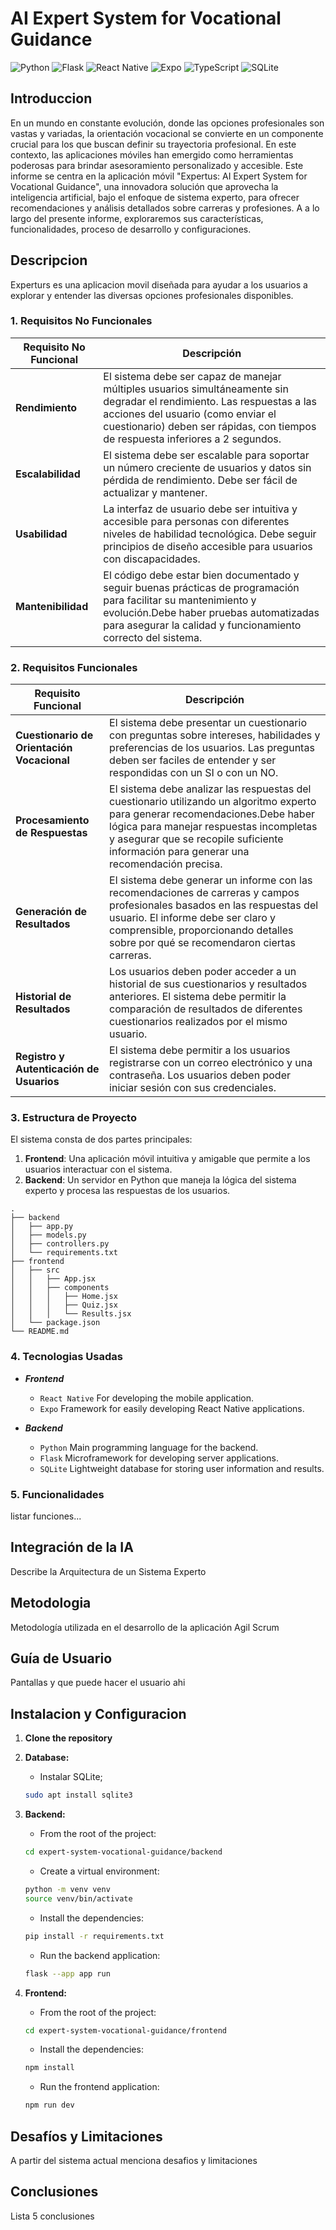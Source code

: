 # AI Expert System for Vocational Guidance

![Python](https://img.shields.io/badge/python-3670A0?style=for-the-badge&logo=python&logoColor=ffdd54)
![Flask](https://img.shields.io/badge/flask-%23000.svg?style=for-the-badge&logo=flask&logoColor=white)
![React Native](https://img.shields.io/badge/React_Native-fdfdfd?style=for-the-badge&logo=react&logoColor=%2361DAFB)
![Expo](https://img.shields.io/badge/expo-1C1E24?style=for-the-badge&logo=expo&logoColor=#D04A37)
![TypeScript](https://img.shields.io/badge/typescript-%23007ACC.svg?style=for-the-badge&logo=typescript&logoColor=white)
![SQLite](https://img.shields.io/badge/sqlite-%2307405e.svg?style=for-the-badge&logo=sqlite&logoColor=white)

## Introduccion
En un mundo en constante evolución, donde las opciones profesionales son vastas y variadas, la orientación vocacional se convierte en un componente crucial para los que buscan definir su trayectoria profesional. En este contexto, las aplicaciones móviles han emergido como herramientas poderosas para brindar asesoramiento personalizado y accesible. Este informe se centra en la aplicación móvil "Expertus: AI Expert System for Vocational Guidance", una innovadora solución que aprovecha la inteligencia artificial, bajo el enfoque de sistema experto, para ofrecer recomendaciones y análisis detallados sobre carreras y profesiones. A a lo largo del presente informe, exploraremos sus características, funcionalidades, proceso de desarrollo y configuraciones.

## Descripcion

Experturs es una aplicacion movil diseñada para ayudar a los usuarios a explorar y entender las diversas opciones profesionales disponibles. 

### 1. Requisitos No Funcionales
| Requisito No Funcional         | Descripción                                                                                                                                                                           |
|--------------------|---------------------------------------------------------------------------------------------------------------------------------------------------------------------------------------|
| **Rendimiento**        | El sistema debe ser capaz de manejar múltiples usuarios simultáneamente sin degradar el rendimiento. Las respuestas a las acciones del usuario (como enviar el cuestionario) deben ser rápidas, con tiempos de respuesta inferiores a 2 segundos. |
| **Escalabilidad**      | El sistema debe ser escalable para soportar un número creciente de usuarios y datos sin pérdida de rendimiento. Debe ser fácil de actualizar y mantener. |
| **Usabilidad**         | La interfaz de usuario debe ser intuitiva y accesible para personas con diferentes niveles de habilidad tecnológica. Debe seguir principios de diseño accesible para usuarios con discapacidades. |
| **Mantenibilidad**     | El código debe estar bien documentado y seguir buenas prácticas de programación para facilitar su mantenimiento y evolución.Debe haber pruebas automatizadas para asegurar la calidad y funcionamiento correcto del sistema.    |


### 2. Requisitos Funcionales 

| Requisito Funcional                           | Descripción                                                                                                                                                       |
|-----------------------------------|---------------------------------------------------------------------------------------------------------------------------------------------------------|
| **Cuestionario de Orientación Vocacional** | El sistema debe presentar un cuestionario con preguntas sobre intereses, habilidades y preferencias de los usuarios. Las preguntas deben ser faciles de entender y ser respondidas con un SI o con un NO. |
| **Procesamiento de Respuestas**        | El sistema debe analizar las respuestas del cuestionario utilizando un algoritmo experto para generar recomendaciones.Debe haber lógica para manejar respuestas incompletas y asegurar que se recopile suficiente información para generar una recomendación precisa. |
| **Generación de Resultados**           | El sistema debe generar un informe con las recomendaciones de carreras y campos profesionales basados en las respuestas del usuario. El informe debe ser claro y comprensible, proporcionando detalles sobre por qué se recomendaron ciertas carreras. |
| **Historial de Resultados**            | Los usuarios deben poder acceder a un historial de sus cuestionarios y resultados anteriores. El sistema debe permitir la comparación de resultados de diferentes cuestionarios realizados por el mismo usuario. |
| **Registro y Autenticación de Usuarios** | El sistema debe permitir a los usuarios registrarse con un correo electrónico y una contraseña. Los usuarios deben poder iniciar sesión con sus credenciales. |


### 3. Estructura de Proyecto

El sistema consta de dos partes principales:

1. **Frontend**: Una aplicación móvil intuitiva y amigable que permite a los usuarios interactuar con el sistema.
2. **Backend**: Un servidor en Python que maneja la lógica del sistema experto y procesa las respuestas de los usuarios.

```plaintext
.
├── backend
│   ├── app.py
│   ├── models.py
│   ├── controllers.py
│   └── requirements.txt
├── frontend
│   ├── src
│   │   ├── App.jsx
│   │   ├── components
│   │   │   ├── Home.jsx
│   │   │   ├── Quiz.jsx
│   │   │   └── Results.jsx
│   └── package.json
└── README.md
```

### 4. Tecnologias Usadas

- **_Frontend_**

    - `React Native` For developing the mobile application.
    - `Expo` Framework for easily developing React Native applications.

- **_Backend_**

    - `Python` Main programming language for the backend.
    - `Flask` Microframework for developing server applications.
    - `SQLite` Lightweight database for storing user information and results.

### 5. Funcionalidades

listar funciones...

<!-- ## Features

- **User-Friendly Interface**: Optimized design for mobile devices.
- **Recommendation Engine**: Expert algorithm that suggests careers and professional fields based on user responses.
- **Scalability**: Ability to handle multiple users simultaneously. 

-->


## Integración de la IA

Describe la Arquitectura de un Sistema Experto

## Metodologia 

Metodología utilizada en el desarrollo de la aplicación Agil Scrum

## Guía de Usuario

Pantallas y que puede hacer el usuario ahi

## Instalacion y Configuracion

1. **Clone the repository**

2. **Database:**

    - Instalar SQLite;
    ```bash
    sudo apt install sqlite3
    ```

3. **Backend:**

    - From the root of the project:
    ```bash
    cd expert-system-vocational-guidance/backend
    ```
    
    - Create a virtual environment:
    ```bash
    python -m venv venv
    source venv/bin/activate
    ```

    - Install the dependencies:
    ```bash
    pip install -r requirements.txt
    ```

    - Run the backend application:
    ```bash
    flask --app app run
    ```

4. **Frontend:**

    - From the root of the project:
    ```bash
    cd expert-system-vocational-guidance/frontend
    ```

    - Install the dependencies:
    ```bash
    npm install
    ```
    
    - Run the frontend application:
    ```bash
    npm run dev
    ```
## Desafíos y Limitaciones
A partir del sistema actual menciona desafios y limitaciones

## Conclusiones
Lista 5 conclusiones
